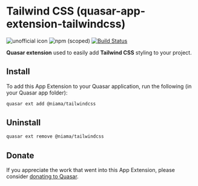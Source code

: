# Tailwind CSS (quasar-app-extension-tailwindcss)

![unofficial icon](https://img.shields.io/badge/Quasar%201.0-Unofficial%20App%20Extension-blue.svg?style=flat-square)
![npm (scoped)](https://img.shields.io/npm/v/@niama/quasar-app-extension-tailwindcss.svg?style=flat-square)
[![Build Status](https://travis-ci.org/niama-strategies/quasar-app-extension-tailwindcss.svg?branch=master&style=flat-square)](https://travis-ci.org/niama-strategies/quasar-starter)

**Quasar extension** used to easily add **Tailwind CSS** styling to your project.

## Install

To add this App Extension to your Quasar application, run the following (in your Quasar app folder):

```bash
quasar ext add @niama/tailwindcss
```

## Uninstall

```bash
quasar ext remove @niama/tailwindcss
```

## Donate

If you appreciate the work that went into this App Extension, please consider [donating to Quasar](https://donate.quasar.dev).
